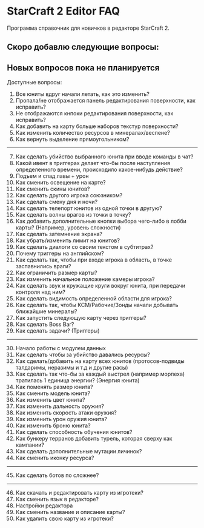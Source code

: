 # StarCraft 2 Editor FAQ
Программа справочник для новичков в редакторе StarCraft 2.

Скоро добавлю следующие вопросы:
-
Новых вопросов пока не планируется
------------------------------------------------------------------
Доступные вопросы:
1) Все юниты вдруг начали летать, как это изменить?
2) Пропала/не отображается панель редактирования поверхности, как исправить?
3) Не отображаются кнпоки редактирования поверхности, как исправить?
4) Как добавить на карту больше наборов текстур поверхности?
5) Как изменить количество ресурсов в минералах/веспене?
6) Как вернуть выделение прямоугольником?
------------------------------------------------------------------
7) Как сделать убийство выбранного юнита при вводе команды в чат?
8) Какой ивент в триггерах делает что-бы после наступления определенного времени, происходило какое-нибудь действие?
9) Подъем и спад лавы + урон
10) Как сменить освещение на карте?
11) Как сменить скины юнитов?
12) Как сделать другого игрока союзником?
13) Как сделать смену дня и ночи?
14) Как сделать телепорт юнитов из одной точки в другую?
15) Как сделать волны врагов из точки в точку?
16) Как добавить дополнительные кнопки выбора чего-либо в лобби карты? (Например, уровень сложности)
17) Как сделать затемнение экрана?
18) Как убрать/изменить лимит на юнитов?
19) Как сделать диалоги со своим текстом в субтитрах?
20) Почему триггеры на английском?
21) Как сделать так, чтобы при входе игрока в область, в точке заспавнились враги?
22) Как ограничить размер карты?
23) Как изменить начальное положение камеры игрока?
24) Как сделать звук и кружащие круги вокруг юнита, при передачи контроля над ним?
25) Как сделать видимость определенной области для игрока?
26) Как сделать так, чтобы КСМ/Рабочие/Зонды начали добывать ближайшие минералы?
27) Как запустить следующую карту через триггеры?
28) Как сделать Boss Bar?
29) Как сделать задачи? (Триггеры)
------------------------------------------------------------------
30) Начало работы с модулем данных
31) Как сделать чтобы за убийство давались ресурсы?
32) Как сделать/добавить на карту всех юнитов (протосов-подвиды талдаримы, неразимы и т.д и другие расы)
33) Как сделать так что-бы за каждый выстрел (например морпеха) тратилась 1 единица энергии? (Энергия юнита)
34) Как поменять размер юнита?
35) Как сменить модель юнита?
36) Как изменить цвет юнита?
37) Как изменить дальность оружия?
38) Как изменить скорость атаки оружия?
39) Как изменить урон оружия юнита?
40) Как изменить броню юнита?
41) Как сделать способность обучения юнитов?
42) Как бункеру терранов добавить турель, которая сверху как кампании?
43) Как сделать дополнительные мутации личинок?
44) Как сменить иконку ресурса?
------------------------------------------------------------------
45) Как сделать ботов по сложнее?
------------------------------------------------------------------
46) Как скачать и редактировать карту из игротеки?
47) Как сменить язык в редакторе?
48) Настройки редактора
49) Как сменить название и описание карты?
50) Как удалить свою карту из игротеки?
